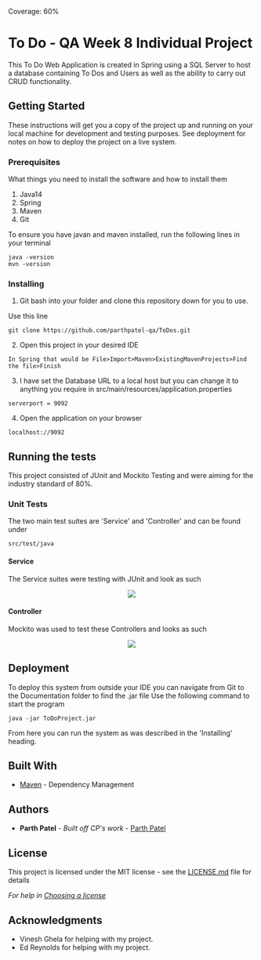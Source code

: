 Coverage: 60%
# To Do - QA Week 8 Individual Project

This To Do Web Application is created in Spring using a SQL Server to host a database containing To Dos and Users as well as the ability to carry out CRUD functionality.

## Getting Started

These instructions will get you a copy of the project up and running on your local machine for development and testing purposes. See deployment for notes on how to deploy the project on a live system.


### Prerequisites

What things you need to install the software and how to install them
1. Java14
2. Spring
3. Maven
4. Git

To ensure you have javan and maven installed, run the following lines in your terminal
```
java -version
mvn -version
```

### Installing

1. Git bash into your folder and clone this repository down for you to use.

Use this line
```
git clone https://github.com/parthpatel-qa/ToDos.git
```

2. Open this project in your desired IDE

```
In Spring that would be File>Import>Maven>ExistingMavenProjects>Find the file>Finish
```
<p align="center">
<src="docs/spring.png">
</p>


3. I have set the Database URL to a local host but you can change it to anything you require in src/main/resources/application.properties
```
serverport = 9092
```

4. Open the application on your browser
```
localhost://9092
```


## Running the tests

This project consisted of JUnit and Mockito Testing and were aiming for the industry standard of 80%.

### Unit Tests 

The two main test suites are 'Service' and 'Controller' and can be found under

```
src/test/java
```

#### Service
The Service suites were testing with JUnit and look as such

<p align="center">
<img src="docs/service.PNG">
</p>

#### Controller
Mockito was used to test these Controllers and looks as such

<p align="center">
<img src="docs/controller.PNG">
</p>

## Deployment

To deploy this system from outside your IDE you can navigate from Git to the Documentation folder to find the .jar file
Use the following command to start the program
```
java -jar ToDoProject.jar
```
From here you can run the system as was described in the 'Installing' heading.

## Built With

* [Maven](https://maven.apache.org/) - Dependency Management


## Authors

* **Parth Patel** - *Built off CP's work* - [Parth Patel](https://github.com/parthpatel-qa/)

## License

This project is licensed under the MIT license - see the [LICENSE.md](LICENSE.md) file for details 

*For help in [Choosing a license](https://choosealicense.com/)*

## Acknowledgments

* Vinesh Ghela for helping with my project.
* Ed Reynolds for helping with my project.
